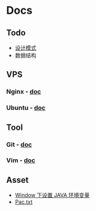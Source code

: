 # Docs

## Todo
  
- [设计模式](https://github.com/itwangxiang/docs/issues/1)
- 数据结构

## VPS

### Nginx - [doc](docs/vps/nginx.md)

### Ubuntu - [doc](docs/vps/ubuntu.md)

## Tool

### Git - [doc](docs/tool/git.md)

### Vim - [doc](docs/tool/vim.md)

## Asset

- [Window 下设置 JAVA 环境变量](asset/set-jdk-env-variables.ps1)
- [Pac.txt](asset/pac.txt)